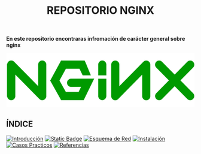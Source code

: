 # <h1 align="center"> REPOSITORIO NGINX </h1>
<br> 

**En este repositorio encontraras infromación de carácter general sobre nginx**

<img src="https://github.com/josemanuellamprea/Nginx/blob/main/img/nginx.png?raw=true"/>

<br> 

## **ÍNDICE** 

[![Introducción](https://img.shields.io/badge/Introduccion-red?style=for-the-badge&color=%230fc830)](./Introducción.md)
[![Static Badge](https://img.shields.io/badge/Comparativa-red?style=for-the-badge&color=%230fc830)](./Comparativa.md)
[![Esquema de Red](https://img.shields.io/badge/Esquema%20de%20Red-red?style=for-the-badge&color=%230fc830)](./EsquemaRed.md)
[![Instalación](https://img.shields.io/badge/Instalacion-red?style=for-the-badge&color=%230fc830)](./Instalación.md)
[![Casos Practicos](https://img.shields.io/badge/Casos%20Practicos-red?style=for-the-badge&color=%230fc830)](CasosPracticos.md)
[![Referencias](https://img.shields.io/badge/Referencias-red?style=for-the-badge&color=%230fc830)](./Referencias.md)









